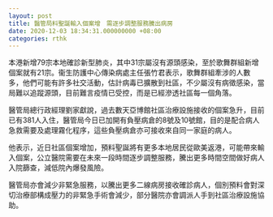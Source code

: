 ```yaml
---
layout: post
title: 醫管局料聖誕輸入個案增　需逐步調整服務騰出病房
date: 2020-12-03 18:34:31.000000000 +08:00
categories: rthk
---
```


本港新增79宗本地確診新型肺炎，其中31宗屬沒有源頭感染，至於歌舞群組新增個案就有21宗。衞生防護中心傳染病處主任張竹君表示，歌舞群組牽涉的人數多，他們可能有許多社交活動，估計病毒已擴散到社區，不少屬沒有病徵感染，當局難以追蹤源頭，目前難言疫情已受控，而是已經滲透社區每一個角落。

醫管局總行政經理劉家獻說，過去數天亞博館社區治療設施接收的個案急升，目前已有381人入住，醫管局今日已加開有負壓病倉的8號及10號館，目的是配合病人急救需要及處理霧化程序，這些負壓病倉亦可接收來自同一家庭的病人。

他表示，近日社區個案增加，預料聖誕將有更多本地居民從歐美返港，可能帶來輸入個案，公立醫院需要在未來一段時間逐步調整服務，騰出更多時間空間做好病人入院篩查，減低院內爆發風險。

醫管局亦會減少非緊急服務，以騰出更多二線病房接收確診病人，個別預料會對深切治療部構成壓力的非緊急手術會減少，部分醫院亦會調派人手到社區治療設施協助。
